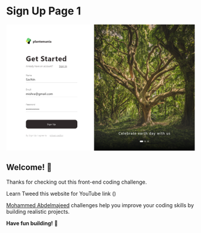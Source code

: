 # Sign Up Page 1

![Design preview for the Profile card component coding challenge](./images/image.png)

## Welcome! 👋

Thanks for checking out this front-end coding challenge.

Learn Tweed this website for YouTube link ()

[Mohammed Abdelmajeed](https://www.youtube.com/@mhmajeed) challenges help you improve your coding skills by building realistic projects.


**Have fun building!** 🚀
